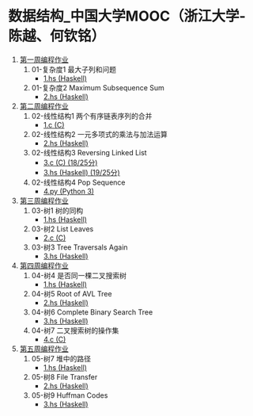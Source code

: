 # 数据结构_中国大学MOOC（浙江大学-陈越、何钦铭）

1. [第一周编程作业](第一周编程作业)
   1. 01-复杂度1 最大子列和问题
      * [1.hs (Haskell)](第一周编程作业/1.hs)
   1. 01-复杂度2 Maximum Subsequence Sum
      * [2.hs (Haskell)](第一周编程作业/2.hs)
1. [第二周编程作业](第二周编程作业)
   1. 02-线性结构1 两个有序链表序列的合并
      * [1.c (C)](第二周编程作业/1.c)
   1. 02-线性结构2 一元多项式的乘法与加法运算
      * [2.hs (Haskell)](第二周编程作业/2.hs)
   1. 02-线性结构3 Reversing Linked List
      * [3.c (C) (18/25分)](第二周编程作业/3.c)
      * [3.hs (Haskell) (19/25分)](第二周编程作业/3.hs)
   1. 02-线性结构4 Pop Sequence
      * [4.py (Python 3)](第二周编程作业/4.py)
1. [第三周编程作业](第三周编程作业)
   1. 03-树1 树的同构
      * [1.hs (Haskell)](第三周编程作业/1.hs)
   1. 03-树2 List Leaves
      * [2.c (C)](第三周编程作业/2.c)
   1. 03-树3 Tree Traversals Again
      * [3.hs (Haskell)](第三周编程作业/3.hs)
1. [第四周编程作业](第四周编程作业)
   1. 04-树4 是否同一棵二叉搜索树
      * [1.hs (Haskell)](第四周编程作业/1.hs)
   1. 04-树5 Root of AVL Tree
      * [2.hs (Haskell)](第四周编程作业/2.hs)
   1. 04-树6 Complete Binary Search Tree
      * [3.hs (Haskell)](第四周编程作业/3.hs)
   1. 04-树7 二叉搜索树的操作集
      * [4.c (C)](第四周编程作业/4.c)
1. [第五周编程作业](第五周编程作业)
   1. 05-树7 堆中的路径
      * [1.hs (Haskell)](第五周编程作业/1.hs)
   1. 05-树8 File Transfer
      * [2.hs (Haskell)](第五周编程作业/2.hs)
   1. 05-树9 Huffman Codes
      * [3.hs (Haskell)](第五周编程作业/3.hs)

